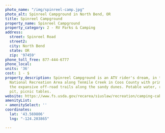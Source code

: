 ```yaml
---
photo_name: "/img/spinreel-camp.jpg"
photo_alt: Spinreel Campground in North Bend, OR
title: Spinreel Campground
property_name: Spinreel Campground
property_category: 2 - RV Parks & Camping
address:
  street: Spinreel Road
  street2: 
  city: North Bend
  state: OR
  zip: '97459'
phone_toll_free: 877-444-6777
phone_local: 
units: '36'
cost: 1 - $
property_description: Spinreel Campground is an ATV rider's dream, in the Oregon Dunes
  National Recreation Area along Tenmile Creek in Coos County with prime access to
  the expansive off-road trails along the sandy dunes. Potable water, restroom, fire
  pit, picnic tables.
website: https://www.fs.usda.gov/recarea/siuslaw/recreation/camping-cabins/recarea/?recid=42653&actid=31
amenityList:
- amenitySelect: ''
coordinates:
  lat: '43.569806'
  lng: "-124.203865"

---
```

